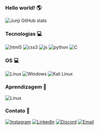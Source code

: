 ### Hello world! 🌎

![Junji GitHub stats](https://github-readme-stats.vercel.app/api?username=junjiyuri&show_icons=true&theme=radical)

### Tecnologias 💻

<div style="display: inline_block">
    <img align="center" alt="html5" src="https://img.shields.io/badge/HTML5-E34F26?style=for-the-badge&logo=html5&logoColor=white">
    <img align="center" alt="css3" src="https://img.shields.io/badge/CSS3-1572B6?style=for-the-badge&logo=css3&logoColor=white">
    <img align="center" alt="js" src="https://img.shields.io/badge/JavaScript-323330?style=for-the-badge&logo=javascript&logoColor=F7DF1E">
    <img align="center" alt="python" src="https://img.shields.io/badge/Python-14354C?style=for-the-badge&logo=python&logoColor=white">
    <img align="center" alt="C" src="https://img.shields.io/badge/C-00599C?style=for-the-badge&logo=c&logoColor=white"><br/>
<div/>

### OS 💻

<div style="display: inline_block">
    <img align="center" alt="Linux" src="https://img.shields.io/badge/Linux-FCC624?style=for-the-badge&logo=linux&logoColor=black">
    <img align="center" alt="Windows" src="https://img.shields.io/badge/Windows-0078D6?style=for-the-badge&logo=windows&logoColor=white">
    <img align="center" alt="Kali Linux" src="https://img.shields.io/badge/Kali_Linux-557C94?style=for-the-badge&logo=kali-linux&logoColor=white"><br/>
<div/>

### Aprendizagem 📙

<div style="display: inline_block">
    <img align="center" alt="Linux" src="https://img.shields.io/badge/Arduino-00979D?style=for-the-badge&logo=Arduino&logoColor=white">
<div/>


### Contato 📲
[![Instagram](https://img.shields.io/badge/Instagram-E4405F?style=for-the-badge&logo=instagram&logoColor=white)](https://www.instagram.com/junji_yuri/)
[![LinkedIn](https://img.shields.io/badge/LinkedIn-0077B5?style=for-the-badge&logo=linkedin&logoColor=white)](000)
[![Discord](https://img.shields.io/badge/Discord-7289DA?style=for-the-badge&logo=discord&logoColor=white)](000)
[![Email](https://img.shields.io/badge/Gmail-D14836?style=for-the-badge&logo=gmail&logoColor=white)](000)
